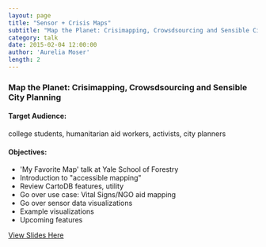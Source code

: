 ```yaml
---
layout: page
title: "Sensor + Crisis Maps"
subtitle: "Map the Planet: Crisimapping, Crowsdsourcing and Sensible City Planning"
category: talk
date: 2015-02-04 12:00:00
author: 'Aurelia Moser'
length: 2
---
```


### Map the Planet: Crisimapping, Crowsdsourcing and Sensible City Planning

#### Target Audience: 
college students, humanitarian aid workers, activists, city planners

#### Objectives:


* 'My Favorite Map' talk at Yale School of Forestry
* Introduction to "accessible mapping"
* Review CartoDB features, utility
* Go over use case: Vital Signs/NGO aid mapping
* Go over sensor data visualizations
* Example visualizations
* Upcoming features

[View Slides Here](https://docs.google.com/presentation/d/1Nw9AO9Wo_4Qptqf3k7jGPqZP0ndIj_DD2F6pFwI84pc/edit?usp=sharing)
